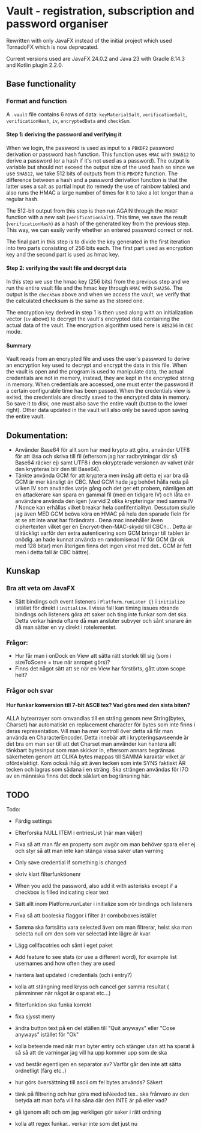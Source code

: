 # Vault - registration, subscription and password organiser

Rewritten with only JavaFX instead of the initial project which used TornadoFX which is now deprecated.

Current versions used are JavaFX 24.0.2 and Java 23 with Gradle 8.14.3 and Kotlin plugin 2.2.0.

## Base functionality

### Format and function

A `.vault` file contains 6 rows of data: `keyMaterialSalt`, `verificationSalt`, `verificationHash`, `iv`, 
`encryptedData` and `checkSum`.

#### Step 1: deriving the password and verifying it

When we login, the password is used as input to a `PBKDF2` password derivation or password hash function. This function 
uses `HMAC` with `SHA512` to derive a password (or a hash if it's not used as a password). The output is variable but
should not exceed the output size of the used hash so since we use `SHA512`, we take 512 bits of outputs from this
`PBKDF2` function. The difference between a hash and a password derivation function is that the latter uses a salt
as partial input (to remedy the use of rainbow tables) and also runs the HMAC a large number of times for it to take
a lot longer than a regular hash.

The 512-bit output from this step is then run AGAIN through the `PBKDF` function with a new salt (`verificationSalt`). 
This time, we save the result (`verificationHash`) as a hash of the generated key from the previous step. This way, 
we can easily verify whether an entered password correct or not.

The final part in this step is to divide the key generated in the first iteration into two parts consisting of 256
bits each. The first part used as encryption key and the second part is used as hmac key.

#### Step 2: verifying the vault file and decrypt data

In this step we use the hmac key (256 bits) from the previous step and we run the entire vault file and the hmac key
through `HMAC` with `SHA256`. The output is the `checkSum` above and when we access the vault, we verify that the 
calculated checksum is the same as the stored one.

The encryption key derived in step 1 is then used along with an initialization vector (`iv` above) to decrypt the
vault's encrypted data containing the actual data of the vault. The encryption algorithm used here is `AES256` in
`CBC` mode.

#### Summary
Vault reads from an encrypted file and uses the user's password to derive an encryption key used to decrypt and encrypt
the data in this file. When the vault is open and the program is used to manipulate data, the actual credentials are not
in memory, instead, they are kept in the encrypted string in memory. When credentials are accessed, one must enter the
password if a certain configurable time has been passed. When the credentials view is exited, the credentials are
directly saved to the encrypted data in memory. So save it to disk, one must also save the entire vault (button to the
lower right). Other data updated in the vault will also only be saved upon saving the entire vault.

## Dokumentation:

* Använder Base64 för allt som har med krypto att göra, använder UTF8 för att läsa och skriva till fil (eftersom jag 
har radbrytningar där så Base64 räcker ej) samt UTF8 i den okrypterade versionen av valvet (när den krypteras blir den 
till Base64).
* Tänkte använda GCM för att kryptera men insåg att detta ej var bra då GCM är mer känsligt än CBC. Med GCM hade jag 
behövt hålla reda på vilken IV som användes varje gång och det ger ett probem, nämligen att en attackerare kan spara en 
gammal fil (med en tidigare IV) och låta en användare använda den igen (varvid 2 olika krypteringar med samma IV / Nonce 
kan erhållas vilket breakar hela confifentialityn. Dessutom skulle jag även MED GCM beöva köra en HMAC på hela den 
sparade fieln för at se att inte anat har förändrats.. Dena mac innehåller även ciphertexten vilket ger en 
Encryot-then-MAC-skydd till CBCn... Detta är tillräckligt varför den extra autenticering som GCM bringar till tablen 
är onödig. an hade kunnat använda en randomiserad IV för GCM (är ok med 128 bitar) men återigen finns det ingen vinst 
med det.. GCM är fett men i detta fall är CBC bättre).

## Kunskap
		
### Bra att veta om JavaFX

* Sätt bindings och event listeners i `Platform.runLater {}` i `initialize` istället för direkt i `initialize`. I vissa
fall kan timing issues rörande bindings och listeners göra att saker och ting inte funkar som det ska. Detta verkar hända
oftare då man ansluter subvyer och sånt snarare än då man sätter en vy direkt i rotelementet.

### Frågor:
* Hur får man i onDock en View att sätta rätt storlek till sig (som i sizeToScene = true när anropet görs)?
* Finns det något sätt att se när en View har förstörts, gått utom scope helt?
  
### Frågor och svar

#### Hur funkar konversion till 7-bit ASCII tex? Vad görs med den sista biten?
ALLA bytearrayer som omvandlas till en sträng genom new String(bytes, Charset) har automatiskt en replacement character 
för bytes som inte finns i deras representation. Vill man ha mer kontroll över detta så får man använda en 
CharacterEncoder. Detta innebär att i krypteringsavseende är det bra om man ser till att det Charset man använder kan 
hantera allt tänkbart bytesinput som man skickar in, eftersom annars begränsas säkerheten genom att OLIKA bytes mappas 
till SAMMA karaktär vilket är ofördelaktigt. Kom också ihåg att även tecken som inte SYNS faktiskt ÄR tecken och lagras 
som sådana i en sträng. Ska strängen användas för I7O av en människa finns det dock såklart en begränsning här.

## TODO

Todo:
* Färdig settings
* Efterforska NULL ITEM i entriesList (när man väljer)

* Fixa så att man får en property som avgör om man behöver spara eller ej och styr så att man inte kan stänga vissa saker utan varning
* Only save credential if something is changed
* skriv klart filterfunktionenr
* When you add the password, also add it with asterisks except if a checkbox is filled indicating clear text
* Sätt allt inom Platform.runLater i initialize som rör bindings och listeners
* Fixa så att booleska flaggor i filter är comboboxes istället
* Samma ska fortsätta vara selected även om man filtrerar, helst ska man selecta null om den som var selectad inte lägre är kvar
* Lägg cellfacotries och sånt i eget paket

* Add feature to see stats (or use a different word), for example list usernames and how often they are used
* hantera last updated i credentials (och i entry?)
* kolla att stängning med kryss och cancel ger samma resultat ( påmminner när något är osparat etc...)
* filterfunktion ska funka korrekt
* fixa sjysst meny
* ändra button text på en del ställen till "Quit anyways" eller "Cose anyways" istället för "Ok"
* kolla beteende med när man byter entry och stänger utan att ha sparat å så så att de varningar jag vill ha upp kommer upp som de ska
* vad består egentligen en separator av? Varför går den inte att sätta ordnetligt (färg etc..)
* hur görs översättning till ascii om fel bytes används? Säkert
* tänk på filtrering och hur göra med isNeeded tex.. ska frånvaro av den betyda att man bafa vill ha såna där den INTE är på eller vad?
* gå igenom allt och om jag verkligen gör saker i rätt ordning
* kolla att regex funkar.. verkar inte som det just nu	
